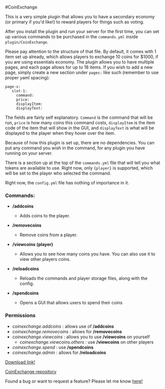 
#CoinExchange

This is a very simple plugin that allows you to have a secondary economy (or primary if you'd like!) to reward players for things such as voting.

After you install the plugin and run your server for the first time, you can set up various commands to be purchased in the `commands.yml` inside `plugin/CoinExchange`.

Please pay attention to the structure of that file. By default, it comes with 1 item set up already, which allows players to exchange 10 coins for $1000, if you are using essentials economy. The plugin allows you to have multiple pages, and each page allows for up to 18 items. If you wish to add a new page, simply create a new section under `pages:` like such (remember to use proper yaml spacing):

```
page-x:
   slot-1:
     command: 
     price:
     displayItem:
     displayText:
```
     
The fields are fairly self explanatory. `Command` is the command that will be run, `price` is how many coins this command costs, `displayItem` is the item code of the item that will show in the GUI, and `displayText` is what will be displayed to the player when they hover over the item.

Because of how this plugin is set up, there are no dependencies. You can put any command you wish in the command, for any plugin you have running on your server. 

There is a section up at the top of the `commands.yml` file that will tell you what tokens are available to use. Right now, only `{player}` is supported, which will be set to the player who selected the command. 

Right now, the `config.yml` file has nothing of importance in it.


### Commands:
- **/addcoins <player> <amount>**
  - Adds coins to the player.

- **/removecoins <player> <amount>**
  - Remove coins from a player.

- **/viewcoins (player)**
  - Allows you to see how many coins you have. You can also use it to view other players coins.

- **/reloadcoins**
  - Reloads the commands and player storage files, along with the config.
  
- **/spendcoins**
   - Opens a GUI that allows users to spend their coins
   
### Permissions
- *coinexchange.addcoins* : allows use of **/addcoins**
- *coinexchange.removecoins* : allows for **/removecoins**
- *coinexchange.viewcoins* : allows you to use **/viewcoins** on yourself
  - *coinexchange.viewcoins.others* : use **/viewcoins** on other players
- *coinexchange.spend* : use **/spendcoins**
- *coinexchange.admin* : allows for **/reloadcoins**

[Download link!](https://github.com/10becja/MinecraftPlugins/raw/master/CoinExchange/CoinExchange.jar)  

[CoinExchange repository](https://github.com/10becja/CoinExchange)

Found a bug or want to request a feature? Please let me know [here!](https://github.com/10becja/CoinExchange/issues)
